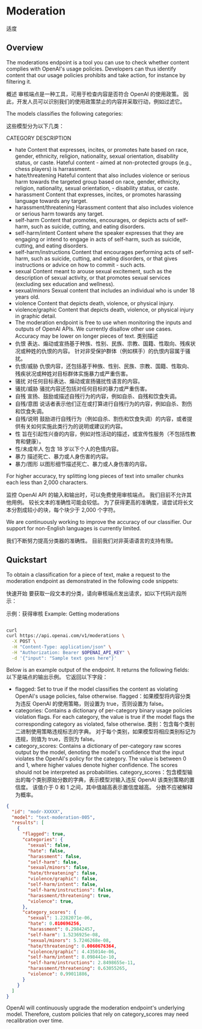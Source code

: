 # Moderation
适度
## Overview
The moderations endpoint is a tool you can use to check whether content complies with OpenAI's usage policies. Developers can thus identify content that our usage policies prohibits and take action, for instance by filtering it.

概述
审核端点是一种工具，可用于检查内容是否符合 OpenAI 的使用政策。 因此，开发人员可以识别我们的使用政策禁止的内容并采取行动，例如过滤它。

The models classifies the following categories:

这些模型分为以下几类：

CATEGORY	DESCRIPTION
- hate	Content that expresses, incites, or promotes hate based on race, gender, ethnicity, religion, nationality, sexual orientation, disability status, or caste. Hateful content - aimed at non-protected groups (e.g., chess players) is harrassment.
- hate/threatening	Hateful content that also includes violence or serious harm towards the targeted group based on race, gender, ethnicity, religion, nationality, sexual orientation, - disability status, or caste.
- harassment	Content that expresses, incites, or promotes harassing language towards any target.
- harassment/threatening	Harassment content that also includes violence or serious harm towards any target.
- self-harm	Content that promotes, encourages, or depicts acts of self-harm, such as suicide, cutting, and eating disorders.
- self-harm/intent	Content where the speaker expresses that they are engaging or intend to engage in acts of self-harm, such as suicide, cutting, and eating disorders.
- self-harm/instructions	Content that encourages performing acts of self-harm, such as suicide, cutting, and eating disorders, or that gives instructions or advice on how to commit - such acts.
- sexual	Content meant to arouse sexual excitement, such as the description of sexual activity, or that promotes sexual services (excluding sex education and wellness).
- sexual/minors	Sexual content that includes an individual who is under 18 years old.
- violence	Content that depicts death, violence, or physical injury.
- violence/graphic	Content that depicts death, violence, or physical injury in graphic detail.
- The moderation endpoint is free to use when monitoring the inputs and outputs of OpenAI APIs. We currently disallow other use cases. Accuracy may be lower on longer pieces of text. 
类别描述
- 仇恨 表达、煽动或宣扬基于种族、性别、民族、宗教、国籍、性取向、残疾状况或种姓的仇恨的内容。 针对非受保护群体（例如棋手）的仇恨内容属于骚扰。
- 仇恨/威胁 仇恨内容，还包括基于种族、性别、民族、宗教、国籍、性取向、残疾状况或种姓对目标群体实施暴力或严重伤害。
- 骚扰 对任何目标表达、煽动或宣扬骚扰性语言的内容。
- 骚扰/威胁 骚扰内容还包括对任何目标的暴力或严重伤害。
- 自残 宣扬、鼓励或描述自残行为的内容，例如自杀、自残和饮食失调。
- 自残/意图 说话者表示他们正在或打算进行自残行为的内容，例如自杀、割伤和饮食失调。
- 自残/说明 鼓励进行自残行为（例如自杀、割伤和饮食失调）的内容，或者提供有关如何实施此类行为的说明或建议的内容。
- 性 旨在引起性兴奋的内容，例如对性活动的描述，或宣传性服务（不包括性教育和健康）。
- 性/未成年人 包含 18 岁以下个人的色情内容。
- 暴力 描述死亡、暴力或人身伤害的内容。
- 暴力/图形 以图形细节描述死亡、暴力或人身伤害的内容。

For higher accuracy, try splitting long pieces of text into smaller chunks each less than 2,000 characters.

监控 OpenAI API 的输入和输出时，可以免费使用审核端点。 我们目前不允许其他用例。 较长文本的准确性可能会较低。 为了获得更高的准确度，请尝试将长文本分割成较小的块，每个块少于 2,000 个字符。

We are continuously working to improve the accuracy of our classifier. Our support for non-English languages is currently limited.

我们不断努力提高分类器的准确性。 目前我们对非英语语言的支持有限。

## Quickstart
To obtain a classification for a piece of text, make a request to the moderation endpoint as demonstrated in the following code snippets:

快速开始
要获取一段文本的分类，请向审核端点发出请求，如以下代码片段所示：

示例：获得审核
Example: Getting moderations
```sh

curl
curl https://api.openai.com/v1/moderations \
  -X POST \
  -H "Content-Type: application/json" \
  -H "Authorization: Bearer $OPENAI_API_KEY" \
  -d '{"input": "Sample text goes here"}'

```
Below is an example output of the endpoint. It returns the following fields:
以下是端点的输出示例。 它返回以下字段：

- flagged: Set to true if the model classifies the content as violating OpenAI's usage policies, false otherwise.
flagged：如果模型将内容分类为违反 OpenAI 的使用策略，则设置为 true，否则设置为 false。
- categories: Contains a dictionary of per-category binary usage policies violation flags. For each category, the value is true if the model flags the corresponding category as violated, false otherwise.
类别：包含每个类别二进制使用策略违规标志的字典。 对于每个类别，如果模型将相应类别标记为违规，则值为 true，否则为 false。
- category_scores: Contains a dictionary of per-category raw scores output by the model, denoting the model's confidence that the input violates the OpenAI's policy for the category. The value is between 0 and 1, where higher values denote higher confidence. The scores should not be interpreted as probabilities.
category_scores：包含模型输出的每个类别原始分数的字典，表示模型对输入违反 OpenAI 该类别策略的置信度。 该值介于 0 和 1 之间，其中值越高表示置信度越高。 分数不应被解释为概率。


```json
{
  "id": "modr-XXXXX",
  "model": "text-moderation-005",
  "results": [
    {
      "flagged": true,
      "categories": {
        "sexual": false,
        "hate": false,
        "harassment": false,
        "self-harm": false,
        "sexual/minors": false,
        "hate/threatening": false,
        "violence/graphic": false,
        "self-harm/intent": false,
        "self-harm/instructions": false,
        "harassment/threatening": true,
        "violence": true,
      },
      "category_scores": {
        "sexual": 1.2282071e-06,
        "hate": 0.010696256,
        "harassment": 0.29842457,
        "self-harm": 1.5236925e-08,
        "sexual/minors": 5.7246268e-08,
        "hate/threatening": 0.0060676364,
        "violence/graphic": 4.435014e-06,
        "self-harm/intent": 8.098441e-10,
        "self-harm/instructions": 2.8498655e-11,
        "harassment/threatening": 0.63055265,
        "violence": 0.99011886,
      }
    }
  ]
}

```
OpenAI will continuously upgrade the moderation endpoint's underlying model. Therefore, custom policies that rely on category_scores may need recalibration over time.